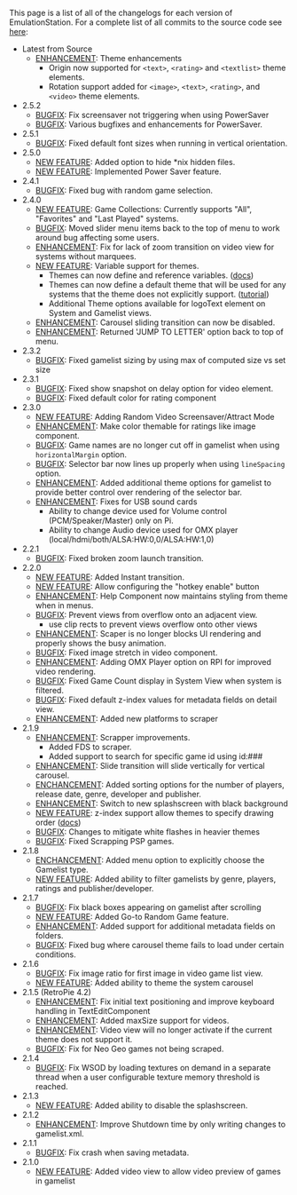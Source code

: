 This page is a list of all of the changelogs for each version of EmulationStation. For a complete list of all commits to the source code see [here](https://github.com/RetroPie/EmulationStation/commits/master):

- Latest from Source
  - [ENHANCEMENT](https://github.com/RetroPie/EmulationStation/pull/195): Theme enhancements
    - Origin now supported for `<text>`, `<rating>` and `<textlist>` theme elements.
    - Rotation support added for `<image>`, `<text>`, `<rating>`, and `<video>` theme elements.
- 2.5.2
  - [BUGFIX](https://github.com/RetroPie/EmulationStation/pull/202): Fix screensaver not triggering when using PowerSaver
  - [BUGFIX](https://github.com/RetroPie/EmulationStation/pull/199): Various bugfixes and enhancements for PowerSaver.
- 2.5.1
  - [BUGFIX](https://github.com/RetroPie/EmulationStation/pull/192): Fixed default font sizes when running in vertical orientation.
- 2.5.0
  - [NEW FEATURE](https://github.com/RetroPie/EmulationStation/pull/183): Added option to hide *nix hidden files.
  - [NEW FEATURE](https://github.com/RetroPie/EmulationStation/pull/172): Implemented Power Saver feature.
- 2.4.1
  - [BUGFIX](https://github.com/RetroPie/EmulationStation/pull/180): Fixed bug with random game selection.
- 2.4.0
  - [NEW FEATURE](https://github.com/RetroPie/EmulationStation/pull/168): Game Collections: Currently supports "All", "Favorites" and "Last Played" systems.
  - [BUGFIX](https://github.com/RetroPie/EmulationStation/pull/178): Moved slider menu items back to the top of menu to work around bug affecting some users.
  - [ENHANCEMENT](https://github.com/RetroPie/EmulationStation/pull/177): Fix for lack of zoom transition on video view for systems without marquees.
  - [NEW FEATURE](https://github.com/RetroPie/EmulationStation/pull/173): Variable support for themes.
    - Themes can now define and reference variables. ([docs](https://github.com/RetroPie/EmulationStation/blob/master/THEMES.md#theme-variables))
    - Themes can now define a default theme that will be used for any systems that the theme does not explicitly support.
 ([tutorial](EmulationStation-Advanced-Theming#default-theme))
    - Additional Theme options available for logoText element on System and Gamelist views.
  - [ENHANCEMENT](https://github.com/RetroPie/EmulationStation/pull/170): Carousel sliding transition can now be disabled.
  - [ENHANCEMENT](https://github.com/RetroPie/EmulationStation/pull/175): Returned 'JUMP TO LETTER' option back to top of menu.
- 2.3.2
  - [BUGFIX](https://github.com/RetroPie/EmulationStation/pull/169): Fixed gamelist sizing by using max of computed size vs set size
- 2.3.1
  - [BUGFIX](https://github.com/RetroPie/EmulationStation/pull/162): Fixed show snapshot on delay option for video element.
  - [BUGFIX](https://github.com/RetroPie/EmulationStation/pull/161): Fixed default color for rating component
- 2.3.0
  - [NEW FEATURE](https://github.com/RetroPie/EmulationStation/pull/153): Adding Random Video Screensaver/Attract Mode
  - [ENHANCEMENT](https://github.com/RetroPie/EmulationStation/pull/159): Make color themable for ratings like image component.
  - [BUGFIX](https://github.com/RetroPie/EmulationStation/pull/157): Game names are no longer cut off in gamelist when using `horizontalMargin` option.
  - [BUGFIX](https://github.com/RetroPie/EmulationStation/pull/157): Selector bar now lines up properly when using `lineSpacing` option.
  - [ENHANCEMENT](https://github.com/RetroPie/EmulationStation/pull/157): Added additional theme options for gamelist to provide better control over rendering of the selector bar.
  - [ENHANCEMENT](https://github.com/RetroPie/EmulationStation/pull/): Fixes for USB sound cards
      - Ability to change device used for Volume control (PCM/Speaker/Master) only on Pi.
      - Ability to change Audio device used for OMX player (local/hdmi/both/ALSA:HW:0,0/ALSA:HW:1,0)
- 2.2.1
  - [BUGFIX](https://github.com/RetroPie/EmulationStation/pull/154): Fixed broken zoom launch transition.
- 2.2.0
  - [NEW FEATURE](https://github.com/RetroPie/EmulationStation/pull/149): Added Instant transition.
  - [NEW FEATURE](https://github.com/RetroPie/EmulationStation/pull/74): Allow configuring the "hotkey enable" button
  - [ENHANCEMENT](https://github.com/RetroPie/EmulationStation/pull/146): Help Component now maintains styling from theme when in menus.
  - [BUGFIX](https://github.com/RetroPie/EmulationStation/pull/150): Prevent views from overflow onto an adjacent view.
    - use clip rects to prevent views overflow onto other views
  - [ENHANCEMENT](https://github.com/RetroPie/EmulationStation/pull/143): Scaper is no longer blocks UI rendering and properly shows the busy animation.
  - [BUGFIX](https://github.com/RetroPie/EmulationStation/pull/148): Fixed image stretch in video component.
  - [ENHANCEMENT](https://github.com/RetroPie/EmulationStation/pull/): Adding OMX Player option on RPI for improved video rendering.
  - [BUGFIX](https://github.com/RetroPie/EmulationStation/pull/145): Fixed Game Count display in System View when system is filtered.
  - [BUGFIX](https://github.com/RetroPie/EmulationStation/pull/142): Fixed default z-index values for metadata fields on detail view.
  - [ENHANCEMENT](https://github.com/RetroPie/EmulationStation/pull/140): Added new platforms to scraper
- 2.1.9
  - [ENHANCEMENT](https://github.com/RetroPie/EmulationStation/pull/139): Scrapper improvements.
    - Added FDS to scraper.
    - Added support to search for specific game id using id:###
  - [ENHANCEMENT](https://github.com/RetroPie/EmulationStation/pull/134): Slide transition will slide vertically for vertical carousel.
  - [ENCHANCEMENT](https://github.com/RetroPie/EmulationStation/pull/125): Added sorting options for the number of players, release date, genre, developer and publisher.
  - [ENHANCEMENT](https://github.com/RetroPie/EmulationStation/pull/52): Switch to new splashscreen with black background
  - [NEW FEATURE](https://github.com/RetroPie/EmulationStation/pull/130): z-index support allow themes to specify drawing order ([docs](https://github.com/RetroPie/EmulationStation/blob/master/THEMES.md#element-rendering-order-with-z-index))
  - [BUGFIX](https://github.com/RetroPie/EmulationStation/pull/129): Changes to mitigate white flashes in heavier themes
  - [BUGFIX](https://github.com/RetroPie/EmulationStation/pull/128): Fixed Scrapping PSP games.
- 2.1.8
  - [ENCHANCEMENT](https://github.com/RetroPie/EmulationStation/pull/108): Added menu option to explicitly choose the Gamelist type.
  - [NEW FEATURE](https://github.com/RetroPie/EmulationStation/pull/115): Added ability to filter gamelists by genre, players, ratings and publisher/developer.
- 2.1.7
  - [BUGFIX](https://github.com/RetroPie/EmulationStation/pull/122): Fix black boxes appearing on gamelist after scrolling
  - [NEW FEATURE](https://github.com/RetroPie/EmulationStation/pull/118): Added Go-to Random Game feature.
  - [ENHANCEMENT](https://github.com/RetroPie/EmulationStation/pull/109): Added support for additional metadata fields on folders.
  - [BUGFIX](https://github.com/RetroPie/EmulationStation/pull/116): Fixed bug where carousel theme fails to load under certain conditions.
- 2.1.6
  - [BUGFIX](https://github.com/RetroPie/EmulationStation/pull/112): Fix image ratio for first image in video game list view.
  - [NEW FEATURE](https://github.com/RetroPie/EmulationStation/pull/101): Added ability to theme the system carousel
- 2.1.5 (RetroPie 4.2)
  - [ENHANCEMENT](https://github.com/RetroPie/EmulationStation/pull/93): Fix initial text positioning and improve keyboard handling in TextEditComponent
  - [ENHANCEMENT](https://github.com/RetroPie/EmulationStation/pull/102): Added maxSize support for videos.
  - [ENHANCEMENT](https://github.com/RetroPie/EmulationStation/pull/94): Video view will no longer activate if the current theme does not support it.
  - [BUGFIX](https://github.com/RetroPie/EmulationStation/pull/99): Fix for Neo Geo games not being scraped.
- 2.1.4
  - [BUGFIX](https://github.com/RetroPie/EmulationStation/pull/88): Fix WSOD by loading textures on demand in a separate thread when a user configurable texture memory threshold is reached.
- 2.1.3
  - [NEW FEATURE](https://github.com/RetroPie/EmulationStation/pull/): Added ability to disable the splashscreen.
- 2.1.2
  - [ENHANCEMENT](https://github.com/RetroPie/EmulationStation/pull/78): Improve Shutdown time by only writing changes to gamelist.xml.
- 2.1.1
  - [BUGFIX](https://github.com/RetroPie/EmulationStation/pull/79): Fix crash when saving metadata.
- 2.1.0
  - [NEW FEATURE](https://github.com/RetroPie/EmulationStation/pull/): Added video view to allow video preview of games in gamelist
